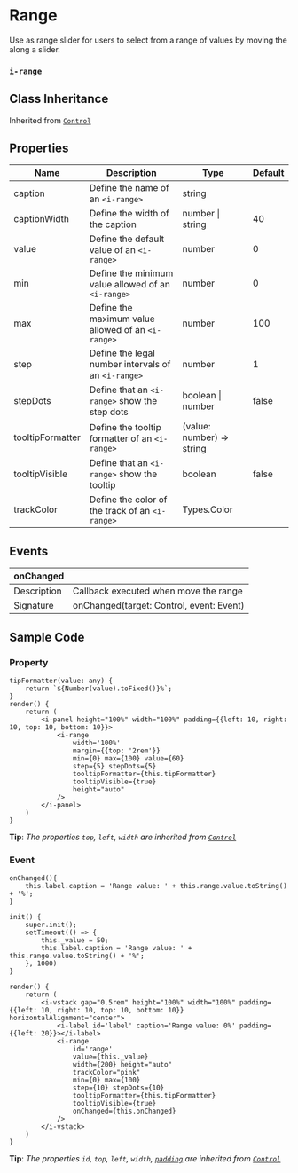 # Range

Use as range slider for users to select from a range of values by moving the along a slider.

### `i-range`

## Class Inheritance
Inherited from [`Control`](components/Control/README.md)

## Properties

| Name             | Description                                         | Type                      | Default |
| ---------------- | --------------------------------------------------- | ------------------------- | ------- |
| caption          | Define the name of an `<i-range>`                   | string                    |         |
| captionWidth     | Define the width of the caption                     | number \| string          | 40      |
| value            | Define the default value of an `<i-range>`          | number                    | 0       |
| min              | Define the minimum value allowed of an `<i-range>`  | number                    | 0       |
| max              | Define the maximum value allowed of an `<i-range>`  | number                    | 100     |
| step             | Define the legal number intervals of an `<i-range>` | number                    | 1       |
| stepDots         | Define that an `<i-range>` show the step dots       | boolean \| number         | false   |
| tooltipFormatter | Define the tooltip formatter of an `<i-range>`      | (value: number) => string |         |
| tooltipVisible   | Define that an `<i-range>` show the tooltip         | boolean                   | false   |
| trackColor       | Define the color of the track of an `<i-range>`     | Types.Color               |         |

## Events

| **onChanged**  |                                                |
| -------------- | ---------------------------------------------- |
| Description    | Callback executed when move the range          |
| Signature      | onChanged(target: Control, event: Event)       |

## Sample Code

### Property
```typescript(samples/i-range_1.tsx)
tipFormatter(value: any) {
    return `${Number(value).toFixed()}%`;
}
render() {
    return (
        <i-panel height="100%" width="100%" padding={{left: 10, right: 10, top: 10, bottom: 10}}>
            <i-range
                width='100%'
                margin={{top: '2rem'}}
                min={0} max={100} value={60} 
                step={5} stepDots={5}
                tooltipFormatter={this.tipFormatter}
                tooltipVisible={true}
                height="auto"
            />
        </i-panel>
    )
}
```
**Tip**: _The properties `top`, `left`, `width` are inherited from [`Control`](components/Control/README.md)_

### Event
```typescript(samples/i-range_2.tsx)
onChanged(){
    this.label.caption = 'Range value: ' + this.range.value.toString() + '%';
}

init() {
    super.init();
    setTimeout(() => {
        this._value = 50;
        this.label.caption = 'Range value: ' + this.range.value.toString() + '%';
    }, 1000)
}

render() {
    return (
        <i-vstack gap="0.5rem" height="100%" width="100%" padding={{left: 10, right: 10, top: 10, bottom: 10}} horizontalAlignment="center">
            <i-label id='label' caption='Range value: 0%' padding={{left: 20}}></i-label>
            <i-range
                id='range'
                value={this._value}
                width={200} height="auto"
                trackColor="pink"
                min={0} max={100}
                step={10} stepDots={10}
                tooltipFormatter={this.tipFormatter}
                tooltipVisible={true}
                onChanged={this.onChanged}
            />
        </i-vstack>
    )
}
```
**Tip**: _The properties `id`, `top`, `left`, `width`, [`padding`](components/customdatatype/README.md#ispace) are inherited from [`Control`](components/Control/README.md)_